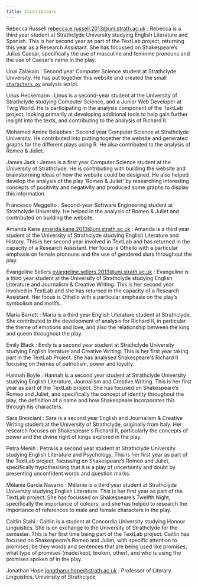 ```yaml
---
title: Contributors
---
```


Rebecca Russell <rebecca.e.russell.2013@uni.strath.ac.uk>
: Rebecca is a third year student at Strathclyde University studying English
Literature and Spanish. This is her second year as part of the TextLab project,
returning this year as a Research Assistant. She has focussed on Shakespeare’s
Julius Caesar, specifically the use of masculine and feminine pronouns and the
use of Caesar’s name in the play.

Unai Zalakain
: Second year Computer Science student at Strathclyde University. He has put
together this website and created the small [`characters.py`](/tools/) analysis
script.

Linus Heckemann
: Linus is a second-year student at the University of Strathclyde studying
Computer Science, and a Junior Web Developer at Twig World. He is participating
in the analysis component of the TextLab project, looking primarily at developing
additional tools to help gain further insight into the texts, and contributing
to the analysis of Richard II.

Mohamed Amine Belabbes
: Second year Computer Science at Strathclyde University. He contributed
into putting together the website and generated graphs for the different plays
using R. He also contributed to the analysis of Romeo & Juliet.

James Jack
: James is a first year Computer Science student at the University of
Strathclyde. He is contributing with building the website and brainstorming
ideas of how the website could be designed. He also helped develop the analysis
of the play ‘Romeo & Juliet’ by researching interesting concepts of positivity
and negativity and produced some graphs to display this information.

Francesco Meggetto
: Second-year Software Engineering student at Strathclyde University. He helped
in the analysis of Romeo & Juliet and contributed on building the website.

Amanda Kane <amanda.kane.2013@uni.strath.ac.uk>
: Amanda is a third year student at the University of Strathclyde studying
English Literature and History. This is her second year involved in TextLab and
has returned in the capacity of a Research Assistant. Her focus is Othello with
a particular emphasis on female pronouns and the use of gendered slurs
throughout the play.


Evangeline Sellers <evangeline.sellers.2013@uni.strath.ac.uk>
: Evangeline is a third year student at the University of Strathclyde studying
English Literature and Journalism & Creative Writing. This is her second year
involved in TextLab and she has returned in the capacity of a Research
Assistant. Her focus is Othello with a particular emphasis on the play’s
symbolism and motifs.


Maria Barrett
: Maria is a third year English Literature student at Strathclyde. She
contributed to the development of analysis for Richard II, in particular the
theme of emotions and love, and also the relationship between the king and queen
throughout the play.

Emily Black
: Emily is a second year student at Strathclyde University studying English
literature and Creative Writing. This is her first year taking part in the
TextLab Project. She has analysed Shakespeare's Richard II focusing on themes of
patriotism, power and loyalty.

Hannah Boyle
: Hannah is a second year student at Strathclyde University studying English
Literature, Journalism and Creative Writing. This is her first year as part of
the TextLab project. She has focused on Shakespeare’s Romeo and Juliet, and
specifically the concept of identity throughout the play, the definition of a
name and how Shakespeare incorporates this through his characters.

Sara Bresciani
: Sara is a second year English and Journalism & Creative Writing student at the
University of Strathclyde, originally from Italy. Her research focuses on
Shakespeare's Richard II, particularly the concepts of power and the divine
right of kings explored in the play.

Petra Menih
: Petra is a second year student at Strathclyde University studying English
Literature and Psychology. This is her first year as part of the TextLab
project, focussing on Shakespeare’s Romeo and Juliet, specifically hypothesising
that it is a play of uncertainty and doubt by presenting unconfident words and
question marks.

Mélanie García Navarro
: Mélanie is a third year student at Strathclyde University studying English
Literature. This is her first year as part of the TextLab project. She has
focussed on Shakespeare’s Twelfth Night, specifically the importance of colours,
and she has helped to research the importance of references to male and female
characters in the play.

Caitlin Stahl
: Caitlin is a student at Concordia University studying Honour Linguistics. She
is on exchange to the University of Strathclyde for the semester. This is her
first time being part of the TextLab project. Caitlin has focused on
Shakespeare’s Romeo and Juliet, with specific attention to promises, be they
words and sentences that are being used like promises, what type of promises
(made/kept, broken, other), and who is using the promises spoken of in the play.

Jonathan Hope <jonathan.r.hope@strath.ac.uk>
: Professor of Literary Linguistics, University of Strathclyde
